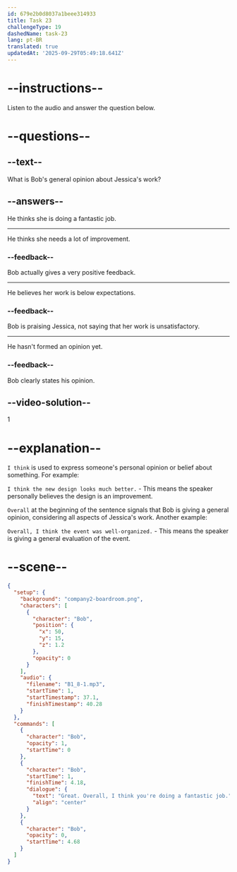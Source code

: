 ```yaml
---
id: 679e2b0d8037a1beee314933
title: Task 23
challengeType: 19
dashedName: task-23
lang: pt-BR
translated: true
updatedAt: '2025-09-29T05:49:18.641Z'
---
```


<!-- (Audio) Bob: Great. Overall, I think you're doing a fantastic job. -->

# --instructions--

Listen to the audio and answer the question below.

# --questions--

## --text--

What is Bob's general opinion about Jessica's work?

## --answers--

He thinks she is doing a fantastic job.

---

He thinks she needs a lot of improvement.

### --feedback--

Bob actually gives a very positive feedback.

---

He believes her work is below expectations.

### --feedback--

Bob is praising Jessica, not saying that her work is unsatisfactory.

---

He hasn't formed an opinion yet.

### --feedback--

Bob clearly states his opinion.

## --video-solution--

1

# --explanation--

`I think` is used to express someone's personal opinion or belief about something. For example:

`I think the new design looks much better.` - This means the speaker personally believes the design is an improvement.

`Overall` at the beginning of the sentence signals that Bob is giving a general opinion, considering all aspects of Jessica's work. Another example:

`Overall, I think the event was well-organized.` - This means the speaker is giving a general evaluation of the event.

# --scene--

```json
{
  "setup": {
    "background": "company2-boardroom.png",
    "characters": [
      {
        "character": "Bob",
        "position": {
          "x": 50,
          "y": 15,
          "z": 1.2
        },
        "opacity": 0
      }
    ],
    "audio": {
      "filename": "B1_8-1.mp3",
      "startTime": 1,
      "startTimestamp": 37.1,
      "finishTimestamp": 40.28
    }
  },
  "commands": [
    {
      "character": "Bob",
      "opacity": 1,
      "startTime": 0
    },
    {
      "character": "Bob",
      "startTime": 1,
      "finishTime": 4.18,
      "dialogue": {
        "text": "Great. Overall, I think you're doing a fantastic job.",
        "align": "center"
      }
    },
    {
      "character": "Bob",
      "opacity": 0,
      "startTime": 4.68
    }
  ]
}
```
